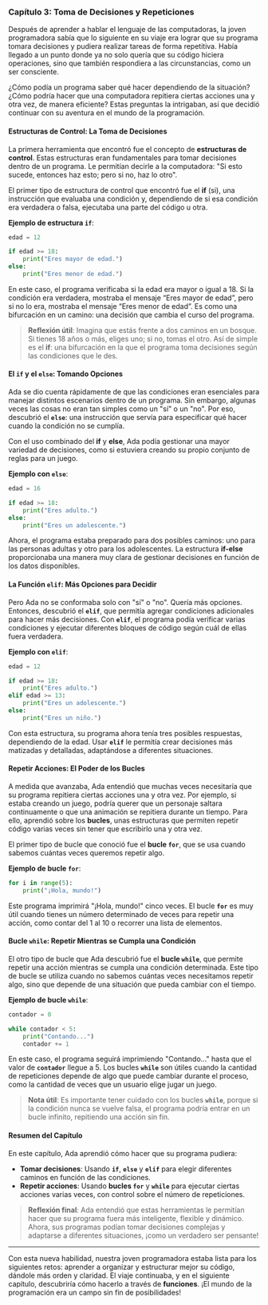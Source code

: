 ### Capítulo 3: Toma de Decisiones y Repeticiones

Después de aprender a hablar el lenguaje de las computadoras, la joven programadora sabía que lo siguiente en su viaje era lograr que su programa tomara decisiones y pudiera realizar tareas de forma repetitiva. Había llegado a un punto donde ya no solo quería que su código hiciera operaciones, sino que también respondiera a las circunstancias, como un ser consciente.

¿Cómo podía un programa saber qué hacer dependiendo de la situación? ¿Cómo podría hacer que una computadora repitiera ciertas acciones una y otra vez, de manera eficiente? Estas preguntas la intrigaban, así que decidió continuar con su aventura en el mundo de la programación.

#### Estructuras de Control: La Toma de Decisiones

La primera herramienta que encontró fue el concepto de **estructuras de control**. Estas estructuras eran fundamentales para tomar decisiones dentro de un programa. Le permitían decirle a la computadora: "Si esto sucede, entonces haz esto; pero si no, haz lo otro".

El primer tipo de estructura de control que encontró fue el **if** (si), una instrucción que evaluaba una condición y, dependiendo de si esa condición era verdadera o falsa, ejecutaba una parte del código u otra.

**Ejemplo de estructura `if`**:

```python
edad = 12

if edad >= 18:
    print("Eres mayor de edad.")
else:
    print("Eres menor de edad.")
```

En este caso, el programa verificaba si la edad era mayor o igual a 18. Si la condición era verdadera, mostraba el mensaje “Eres mayor de edad”, pero si no lo era, mostraba el mensaje “Eres menor de edad”. Es como una bifurcación en un camino: una decisión que cambia el curso del programa.

> **Reflexión útil**: Imagina que estás frente a dos caminos en un bosque. Si tienes 18 años o más, eliges uno; si no, tomas el otro. Así de simple es el **if**: una bifurcación en la que el programa toma decisiones según las condiciones que le des.

#### El `if` y el `else`: Tomando Opciones

Ada se dio cuenta rápidamente de que las condiciones eran esenciales para manejar distintos escenarios dentro de un programa. Sin embargo, algunas veces las cosas no eran tan simples como un "sí" o un "no". Por eso, descubrió el **`else`**: una instrucción que servía para especificar qué hacer cuando la condición no se cumplía.

Con el uso combinado del **if** y **else**, Ada podía gestionar una mayor variedad de decisiones, como si estuviera creando su propio conjunto de reglas para un juego.

**Ejemplo con `else`**:

```python
edad = 16

if edad >= 18:
    print("Eres adulto.")
else:
    print("Eres un adolescente.")
```

Ahora, el programa estaba preparado para dos posibles caminos: uno para las personas adultas y otro para los adolescentes. La estructura **if-else** proporcionaba una manera muy clara de gestionar decisiones en función de los datos disponibles.

#### La Función `elif`: Más Opciones para Decidir

Pero Ada no se conformaba solo con "sí" o "no". Quería más opciones. Entonces, descubrió el **`elif`**, que permitía agregar condiciones adicionales para hacer más decisiones. Con **`elif`**, el programa podía verificar varias condiciones y ejecutar diferentes bloques de código según cuál de ellas fuera verdadera.

**Ejemplo con `elif`**:

```python
edad = 12

if edad >= 18:
    print("Eres adulto.")
elif edad >= 13:
    print("Eres un adolescente.")
else:
    print("Eres un niño.")
```

Con esta estructura, su programa ahora tenía tres posibles respuestas, dependiendo de la edad. Usar **`elif`** le permitía crear decisiones más matizadas y detalladas, adaptándose a diferentes situaciones.

#### Repetir Acciones: El Poder de los Bucles

A medida que avanzaba, Ada entendió que muchas veces necesitaría que su programa repitiera ciertas acciones una y otra vez. Por ejemplo, si estaba creando un juego, podría querer que un personaje saltara continuamente o que una animación se repitiera durante un tiempo. Para ello, aprendió sobre los **bucles**, unas estructuras que permiten repetir código varias veces sin tener que escribirlo una y otra vez.

El primer tipo de bucle que conoció fue el **bucle `for`**, que se usa cuando sabemos cuántas veces queremos repetir algo.

**Ejemplo de bucle `for`**:

```python
for i in range(5):
    print("¡Hola, mundo!")
```

Este programa imprimirá "¡Hola, mundo!" cinco veces. El bucle **`for`** es muy útil cuando tienes un número determinado de veces para repetir una acción, como contar del 1 al 10 o recorrer una lista de elementos.

#### Bucle `while`: Repetir Mientras se Cumpla una Condición

El otro tipo de bucle que Ada descubrió fue el **bucle `while`**, que permite repetir una acción mientras se cumpla una condición determinada. Este tipo de bucle se utiliza cuando no sabemos cuántas veces necesitamos repetir algo, sino que depende de una situación que pueda cambiar con el tiempo.

**Ejemplo de bucle `while`**:

```python
contador = 0

while contador < 5:
    print("Contando...")
    contador += 1
```

En este caso, el programa seguirá imprimiendo "Contando..." hasta que el valor de **`contador`** llegue a 5. Los bucles **`while`** son útiles cuando la cantidad de repeticiones depende de algo que puede cambiar durante el proceso, como la cantidad de veces que un usuario elige jugar un juego.

> **Nota útil**: Es importante tener cuidado con los bucles **`while`**, porque si la condición nunca se vuelve falsa, el programa podría entrar en un bucle infinito, repitiendo una acción sin fin.

#### Resumen del Capítulo

En este capítulo, Ada aprendió cómo hacer que su programa pudiera:

- **Tomar decisiones**: Usando **`if`**, **`else`** y **`elif`** para elegir diferentes caminos en función de las condiciones.
- **Repetir acciones**: Usando **bucles `for`** y **`while`** para ejecutar ciertas acciones varias veces, con control sobre el número de repeticiones.

> **Reflexión final**: Ada entendió que estas herramientas le permitían hacer que su programa fuera más inteligente, flexible y dinámico. Ahora, sus programas podían tomar decisiones complejas y adaptarse a diferentes situaciones, ¡como un verdadero ser pensante!

---

Con esta nueva habilidad, nuestra joven programadora estaba lista para los siguientes retos: aprender a organizar y estructurar mejor su código, dándole más orden y claridad. El viaje continuaba, y en el siguiente capítulo, descubriría cómo hacerlo a través de **funciones**. ¡El mundo de la programación era un campo sin fin de posibilidades!

<!--stackedit_data:
eyJoaXN0b3J5IjpbNzMzNjczNjQxXX0=
-->